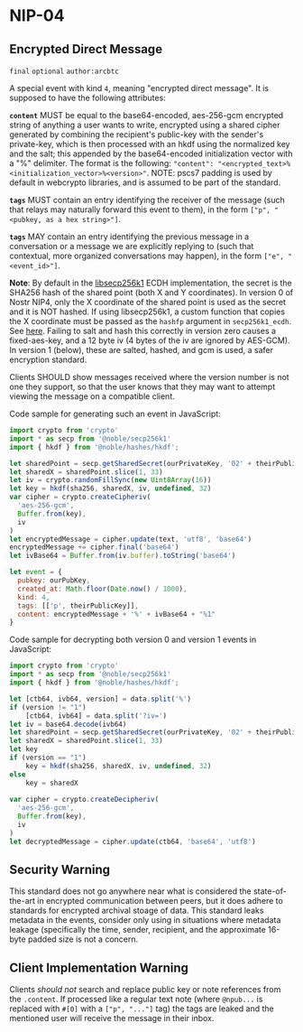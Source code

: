NIP-04
======

Encrypted Direct Message
------------------------

`final` `optional` `author:arcbtc`

A special event with kind `4`, meaning "encrypted direct message". It is supposed to have the following attributes:

**`content`** MUST be equal to the base64-encoded, aes-256-gcm encrypted string of anything a user wants to write, encrypted using a shared cipher generated by combining the recipient's public-key with the sender's private-key, which is then processed with an hkdf using the normalized key and the salt; this appended by the base64-encoded initialization vector with a "%" delimiter. The format is the following: `"content": "<encrypted_text>%<initialization_vector>%<version>"`.   NOTE: pscs7 padding is used by default in webcrypto libraries, and is assumed to be part of the standard.

**`tags`** MUST contain an entry identifying the receiver of the message (such that relays may naturally forward this event to them), in the form `["p", "<pubkey, as a hex string>"]`.

**`tags`** MAY contain an entry identifying the previous message in a conversation or a message we are explicitly replying to (such that contextual, more organized conversations may happen), in the form `["e", "<event_id>"]`.

**Note**: By default in the [libsecp256k1](https://github.com/bitcoin-core/secp256k1) ECDH implementation, the secret is the SHA256 hash of the shared point (both X and Y coordinates). In version 0 of Nostr NIP4, only the X coordinate of the shared point is used as the secret and it is NOT hashed. If using libsecp256k1, a custom function that copies the X coordinate must be passed as the `hashfp` argument in `secp256k1_ecdh`. See [here](https://github.com/bitcoin-core/secp256k1/blob/master/src/modules/ecdh/main_impl.h#L29).  Failing to salt and hash this correctly in version zero causes a fixed-aes-key, and a 12 byte iv (4 bytes of the iv are ignored by AES-GCM).   In version 1 (below), these are salted, hashed, and gcm is used, a safer encryption standard.

Clients SHOULD show messages received where the version number is not one they support, so that the user knows that they may want to attempt viewing the message on a compatible client.

Code sample for generating such an event in JavaScript:

```js
import crypto from 'crypto'
import * as secp from '@noble/secp256k1'
import { hkdf } from '@noble/hashes/hkdf';

let sharedPoint = secp.getSharedSecret(ourPrivateKey, '02' + theirPublicKey)
let sharedX = sharedPoint.slice(1, 33)
let iv = crypto.randomFillSync(new Uint8Array(16))
let key = hkdf(sha256, sharedX, iv, undefined, 32)
var cipher = crypto.createCipheriv(
  'aes-256-gcm',
  Buffer.from(key),
  iv
)
let encryptedMessage = cipher.update(text, 'utf8', 'base64')
encryptedMessage += cipher.final('base64')
let ivBase64 = Buffer.from(iv.buffer).toString('base64')

let event = {
  pubkey: ourPubKey,
  created_at: Math.floor(Date.now() / 1000),
  kind: 4,
  tags: [['p', theirPublicKey]],
  content: encryptedMessage + '%' + ivBase64 + "%1"
}
```


Code sample for decrypting both version 0 and version 1 events in JavaScript:

```js
import crypto from 'crypto'
import * as secp from '@noble/secp256k1'
import { hkdf } from '@noble/hashes/hkdf';

let [ctb64, ivb64, version] = data.split('%')
if (version != "1")
    [ctb64, ivb64] = data.split('?iv=')
let iv = base64.decode(ivb64)
let sharedPoint = secp.getSharedSecret(ourPrivateKey, '02' + theirPublicKey)
let sharedX = sharedPoint.slice(1, 33)
let key
if (version == "1")
    key = hkdf(sha256, sharedX, iv, undefined, 32)
else
    key = sharedX
    
var cipher = crypto.createDecipheriv(
  'aes-256-gcm',
  Buffer.from(key),
  iv
)
let decryptedMessage = cipher.update(ctb64, 'base64', 'utf8')
```

## Security Warning

This standard does not go anywhere near what is considered the state-of-the-art in encrypted communication between peers, but it does adhere to standards for encrypted archival stoage of data.  This standard leaks metadata in the events, consider only using in situations where metadata leakage (specifically the time, sender, recipient, and the approximate 16-byte padded size is not a concern.

## Client Implementation Warning

Clients *should not* search and replace public key or note references from the `.content`. If processed like a regular text note (where `@npub...` is replaced with `#[0]` with a `["p", "..."]` tag) the tags are leaked and the mentioned user will receive the message in their inbox.

